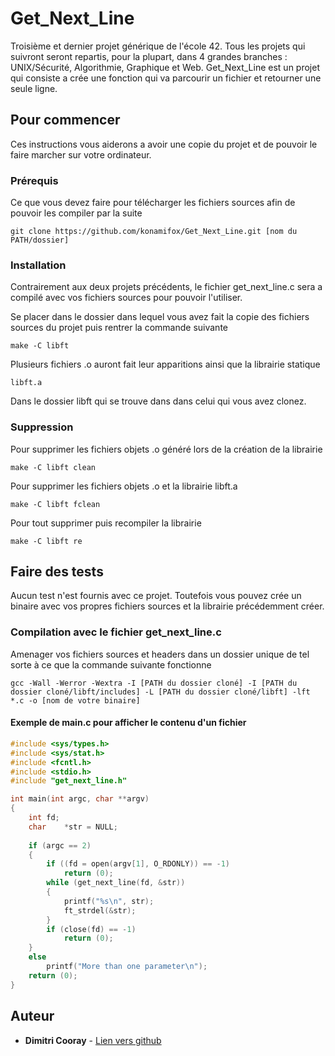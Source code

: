 # Get_Next_Line

Troisième et dernier projet générique de l'école 42. Tous les projets qui suivront seront repartis, pour la plupart, 
dans 4 grandes branches : UNIX/Sécurité, Algorithmie, Graphique et Web. Get_Next_Line est un projet qui consiste a crée 
une fonction qui va parcourir un fichier et retourner une seule ligne.

## Pour commencer

Ces instructions vous aiderons a avoir une copie du projet et de pouvoir le faire marcher sur votre ordinateur.

### Prérequis

Ce que vous devez faire pour télécharger les fichiers sources afin de pouvoir les compiler par la suite

```
git clone https://github.com/konamifox/Get_Next_Line.git [nom du PATH/dossier]
```

### Installation

Contrairement aux deux projets précédents, le fichier get_next_line.c sera a compilé avec vos fichiers sources pour pouvoir 
l'utiliser.

Se placer dans le dossier dans lequel vous avez fait la copie des fichiers sources du projet puis rentrer la commande suivante

```
make -C libft
```
Plusieurs fichiers .o auront fait leur apparitions ainsi que la librairie statique

```
libft.a
```

Dans le dossier libft qui se trouve dans dans celui qui vous avez clonez. 

### Suppression

Pour supprimer les fichiers objets .o généré lors de la création de la librairie

```
make -C libft clean
```

Pour supprimer les fichiers objets .o et la librairie libft.a

```
make -C libft fclean
```

Pour tout supprimer puis recompiler la librairie

```
make -C libft re
```

## Faire des tests

Aucun test n'est fournis avec ce projet. Toutefois vous pouvez crée un binaire avec vos propres fichiers sources et la 
librairie précédemment créer.

### Compilation avec le fichier get_next_line.c

Amenager vos fichiers sources et headers dans un dossier unique de tel sorte à ce que la commande suivante fonctionne

```
gcc -Wall -Werror -Wextra -I [PATH du dossier cloné] -I [PATH du dossier cloné/libft/includes] -L [PATH du dossier cloné/libft] -lft *.c -o [nom de votre binaire]
```

#### Exemple de main.c pour afficher le contenu d'un fichier

```c
#include <sys/types.h>
#include <sys/stat.h>
#include <fcntl.h>
#include <stdio.h>
#include "get_next_line.h"

int	main(int argc, char **argv)
{
	int	fd;
	char	*str = NULL;
	
	if (argc == 2)
	{
		if ((fd = open(argv[1], O_RDONLY)) == -1)
			return (0);
		while (get_next_line(fd, &str))
		{
			printf("%s\n", str);
			ft_strdel(&str);
		}
		if (close(fd) == -1)
			return (0);
	}
	else
		printf("More than one parameter\n");
	return (0);
}
```

## Auteur

* **Dimitri Cooray** - [Lien vers github](https://github.com/konamifox)
